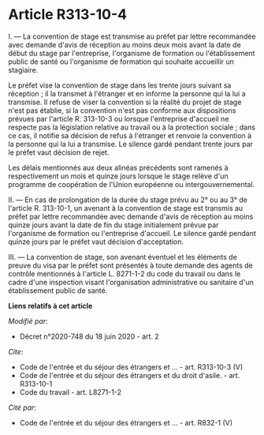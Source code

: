 # Article R313-10-4

I. ― La convention de stage est transmise au préfet par lettre recommandée avec demande d'avis de réception au moins deux
mois avant la date de début du stage par l'entreprise, l'organisme de formation ou l'établissement public de santé ou
l'organisme de formation qui souhaite accueillir un stagiaire.

Le préfet vise la convention de stage dans les trente jours suivant sa réception ; il la transmet à l'étranger et en informe
la personne qui la lui a transmise. Il refuse de viser la convention si la réalité du projet de stage n'est pas établie, si
la convention n'est pas conforme aux dispositions prévues par l'article R. 313-10-3 ou lorsque l'entreprise d'accueil ne
respecte pas la législation relative au travail ou à la protection sociale ; dans ce cas, il notifie sa décision de refus à
l'étranger et renvoie la convention à la personne qui la lui a transmise. Le silence gardé pendant trente jours par le préfet
vaut décision de rejet.

Les délais mentionnés aux deux alinéas précédents sont ramenés à respectivement un mois et quinze jours lorsque le stage
relève d'un programme de coopération de l'Union européenne ou intergouvernemental.

II. ― En cas de prolongation de la durée du stage prévu au 2° ou au 3° de l'article R. 313-10-1, un avenant à la convention
de stage est transmis au préfet par lettre recommandée avec demande d'avis de réception au moins quinze jours avant la date
de fin du stage initialement prévue par l'organisme de formation ou l'entreprise d'accueil. Le silence gardé pendant quinze
jours par le préfet vaut décision d'acceptation.

III. ― La convention de stage, son avenant éventuel et les éléments de preuve du visa par le préfet sont présentés à toute
demande des agents de contrôle mentionnés à l'article L. 8271-1-2 du code du travail ou dans le cadre d'une inspection visant
l'organisation administrative ou sanitaire d'un établissement public de santé.

**Liens relatifs à cet article**

_Modifié par_:

  - Décret n°2020-748 du 18 juin 2020 - art. 2

_Cite_:

  - Code de l'entrée et du séjour des étrangers et ... - art. R313-10-3 (V)
  - Code de l'entrée et du séjour des étrangers et du droit d'asile. - art. R313-10-1
  - Code du travail - art. L8271-1-2

_Cité par_:

  - Code de l'entrée et du séjour des étrangers et ... - art. R832-1 (V)

